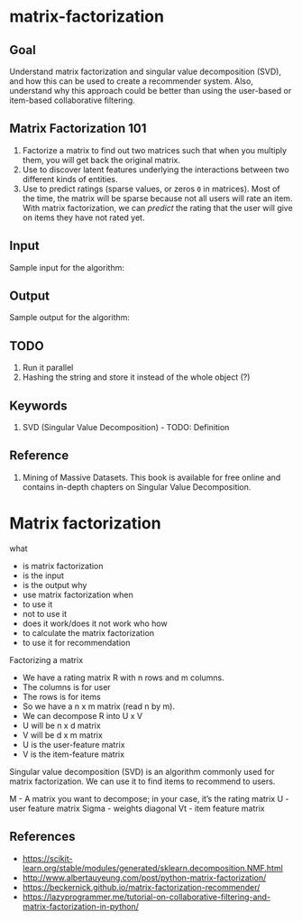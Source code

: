 # matrix-factorization


## Goal

Understand matrix factorization and singular value decomposition (SVD), and how this can be used to create a recommender system. Also, understand why this approach could be better than using the user-based or item-based collaborative filtering. 

## Matrix Factorization 101

1. Factorize a matrix to find out two matrices such that when you multiply them, you will get back the original matrix.
2. Use to discover latent features underlying the interactions between two different kinds of entities.
3. Use to predict ratings (sparse values, or zeros `0` in matrices). Most of the time, the matrix will be sparse because not all users will rate an item. With matrix factorization, we can _predict_ the rating that the user will give on items they have not rated yet.

## Input

Sample input for the algorithm:

## Output

Sample output for the algorithm:

## TODO

1. Run it parallel
2. Hashing the string and store it instead of the whole object (?)

## Keywords

1. SVD (Singular Value Decomposition) - TODO: Definition


## Reference

1. Mining of Massive Datasets. This book is available for free online and contains in-depth chapters on Singular Value Decomposition.

# Matrix factorization

what
- is matrix factorization
- is the input 
- is the output
why
- use matrix factorization
when 
- to use it
- not to use it
- does it work/does it not work
who
how
- to calculate the matrix factorization
- to use it for recommendation

Factorizing a matrix
- We have a rating matrix R with n rows and m columns. 
- The columns is for user
- The rows is for items
- So we have a n x m matrix (read n by m).
- We can decompose R into U x V
- U will be n x d matrix
- V will be d x m matrix
- U is the user-feature matrix
- V is the item-feature matrix

Singular value decomposition (SVD) is an algorithm commonly used for matrix factorization. 
We can use it to find items to recommend to users.

M - A matrix you want to decompose; in your case, it’s the rating matrix
U - user feature matrix
Sigma - weights diagonal
Vt - item feature matrix

## References

- https://scikit-learn.org/stable/modules/generated/sklearn.decomposition.NMF.html
- http://www.albertauyeung.com/post/python-matrix-factorization/
- https://beckernick.github.io/matrix-factorization-recommender/
- https://lazyprogrammer.me/tutorial-on-collaborative-filtering-and-matrix-factorization-in-python/
